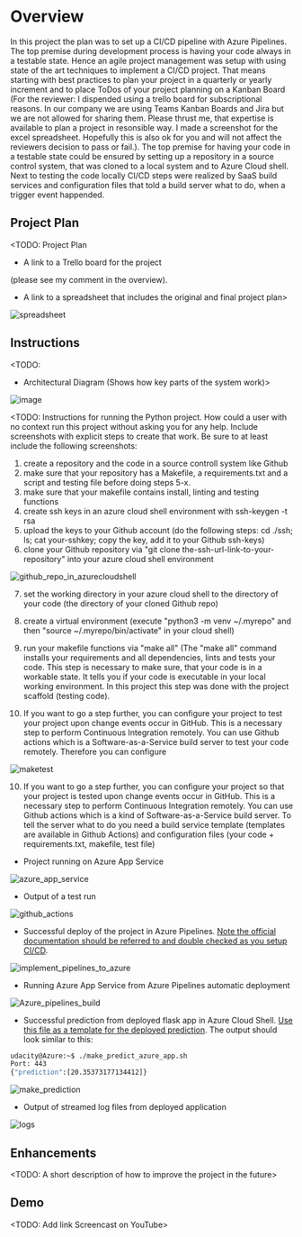 # Overview

In this project the plan was to set up a CI/CD pipeline with Azure Pipelines. The top premise during development process is having your code always in a testable state. Hence an agile project management was setup with using state of the art techniques to implement a CI/CD project. That means starting with best practices to plan your project in a quarterly or yearly increment and to place ToDos of your project planning on a Kanban Board (For the reviewer: I dispended using a trello board for subscriptional reasons. In our company we are using Teams Kanban Boards and Jira but we are not allowed for sharing them. Please thrust me, that expertise is available to plan a project in resonsible way. I made a screenshot for the excel spreadsheet. Hopefully this is also ok for you and will not affect the reviewers decision to pass or fail.). The top premise for having your code in a testable state could be ensured by setting up a repository in a source control system, that was cloned to a local system and to Azure Cloud shell. Next to testing the code locally CI/CD steps were realized by SaaS build services and configuration files that told a build server what to do, when a trigger event happended.



## Project Plan
<TODO: Project Plan

* A link to a Trello board for the project

 (please see my comment in the overview).

* A link to a spreadsheet that includes the original and final project plan>

![spreadsheet](https://user-images.githubusercontent.com/92888738/149537680-86069282-f170-40c5-9416-27d050382cc0.PNG)

## Instructions

<TODO:  
* Architectural Diagram (Shows how key parts of the system work)>

![image](https://user-images.githubusercontent.com/92888738/149540497-7f13e05d-9cf5-4e68-b70c-0a17a0f8e093.png)

<TODO:  Instructions for running the Python project.  How could a user with no context run this project without asking you for any help.  Include screenshots with explicit steps to create that work. Be sure to at least include the following screenshots:

1. create a repository and the code in a source controll system like Github
2. make sure that your repository has a Makefile, a requirements.txt and a script and testing file before doing steps 5-x.
3. make sure that your makefile contains install, linting and testing functions
4. create ssh keys in an azure cloud shell environment with ssh-keygen -t rsa
5. upload the keys to your Github account (do the following steps: cd ./ssh; ls; cat your-sshkey; copy the key, add it to your Github ssh-keys)
6. clone your Github repository via "git clone the-ssh-url-link-to-your-repository" into your azure cloud shell environment

![github_repo_in_azurecloudshell](https://user-images.githubusercontent.com/92888738/148787588-0244ee46-a4ba-4b33-8e13-23d14a5a5276.PNG)

7. set the working directory in your azure cloud shell to the directory of your code (the directory of your cloned Github repo)
8. create a virtual environment (execute "python3 -m venv ~/.myrepo" and then "source ~/.myrepo/bin/activate" in your cloud shell)
9. run your makefile functions via "make all" (The "make all" command installs your requirements and all dependencies, lints and tests your code. This step is necessary to make sure, that your code is in a workable state. It tells you if your code is executable in your local working environment. In this project this step was done with the project scaffold (testing code). 

10. If you want to go a step further, you can configure your project to test your project upon change events occur in GitHub. This is a necessary step to perform Continuous Integration remotely. You can use Github actions which is a Software-as-a-Service build server to test your code remotely. Therefore you can configure 

![maketest](https://user-images.githubusercontent.com/92888738/148789121-e45e2bad-b0a8-4623-81a2-44ad33578b5f.PNG)

10. If you want to go a step further, you can configure your project so that your project is tested upon change events occur in GitHub. This is a necessary step to perform Continuous Integration remotely. You can use Github actions which is a kind of Software-as-a-Service build server. To tell the server what to do you need a build service template (templates are available in Github Actions) and configuration files (your code + requirements.txt, makefile, test file)


* Project running on Azure App Service

![azure_app_service](https://user-images.githubusercontent.com/92888738/148787976-75ef3494-bafe-4309-8fd6-18a5d4eabb8f.PNG)


* Output of a test run

 ![github_actions](https://user-images.githubusercontent.com/92888738/149525189-3fabe4e8-bddf-4314-bab2-2a007e3ca8a8.PNG)

* Successful deploy of the project in Azure Pipelines.  [Note the official documentation should be referred to and double checked as you setup CI/CD](https://docs.microsoft.com/en-us/azure/devops/pipelines/ecosystems/python-webapp?view=azure-devops).

![implement_pipelines_to_azure](https://user-images.githubusercontent.com/92888738/149521983-0c01a940-7820-48e5-814d-cd832dd89096.PNG)

* Running Azure App Service from Azure Pipelines automatic deployment

![Azure_pipelines_build](https://user-images.githubusercontent.com/92888738/149522029-1da71e1b-5248-4b85-935c-609b4830f10d.PNG)

* Successful prediction from deployed flask app in Azure Cloud Shell.  [Use this file as a template for the deployed prediction](https://github.com/udacity/nd082-Azure-Cloud-DevOps-Starter-Code/blob/master/C2-AgileDevelopmentwithAzure/project/starter_files/flask-sklearn/make_predict_azure_app.sh).
The output should look similar to this:

```bash
udacity@Azure:~$ ./make_predict_azure_app.sh
Port: 443
{"prediction":[20.35373177134412]}
```

![make_prediction](https://user-images.githubusercontent.com/92888738/148789414-d1dc4941-d95a-4cf5-8437-365cc6064a50.PNG)

* Output of streamed log files from deployed application

![logs](https://user-images.githubusercontent.com/92888738/149523550-d054599b-955f-4129-95f9-26a1628b846b.PNG)

## Enhancements

<TODO: A short description of how to improve the project in the future>

## Demo 

<TODO: Add link Screencast on YouTube>


